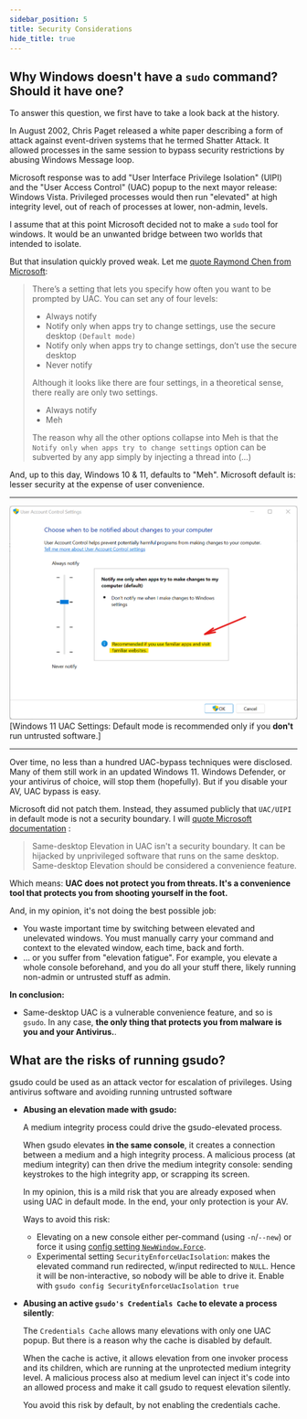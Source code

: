 ```yaml
---
sidebar_position: 5
title: Security Considerations
hide_title: true
---
```


## Why Windows doesn't have a `sudo` command? Should it have one?

To answer this question, we first have to take a look back at the history.

In August 2002, Chris Paget released a white paper describing a form of attack against event-driven systems that he termed Shatter Attack. It allowed processes in the same session to bypass security restrictions by abusing Windows Message loop.

Microsoft response was to add "User Interface Privilege Isolation" (UIPI) and the "User Access Control" (UAC) popup to the next mayor release: Windows Vista. Privileged processes would then run "elevated" at high integrity level, out of reach of processes at lower, non-admin, levels.

I assume that at this point Microsoft decided not to make a `sudo` tool for windows. It would be an unwanted bridge between two worlds that intended to isolate.

But that insulation quickly proved weak. Let me [quote Raymond Chen from Microsoft](https://devblogs.microsoft.com/oldnewthing/20160816-00/?p=94105):

> There’s a setting that lets you specify how often you want to be prompted by UAC. You can set any of four levels:
>
> - Always notify
> - Notify only when apps try to change settings, use the secure desktop `(Default mode)`
> - Notify only when apps try to change settings, don’t use the secure desktop
> - Never notify
>
> Although it looks like there are four settings, in a theoretical sense, there really are only two settings.
>
> - Always notify
> - Meh
>
> The reason why all the other options collapse into Meh is that the `Notify only when apps try to change settings` option can be subverted by any app simply by injecting a thread into (...)

And, up to this day, Windows 10 & 11, defaults to "Meh". Microsoft default is: lesser security at the expense of user convenience.

---
![Vista UAC](../static/img/Vista-UAC.png)
[Windows 11 UAC Settings: Default mode is recommended only if you **don't** run untrusted software.]

---

Over time, no less than a hundred UAC-bypass techniques were disclosed. Many of them still work in an updated Windows 11. Windows Defender, or your antivirus of choice, will stop them (hopefully). But if you disable your AV, UAC bypass is easy.

Microsoft did not patch them. Instead, they assumed publicly that `UAC/UIPI` in default mode is not a security boundary. I will [quote Microsoft documentation](https://docs.microsoft.com/en-us/troubleshoot/windows-server/windows-security/disable-user-account-control#:~:text=More%20important%2C%20Same%2Ddesktop%20Elevation,be%20considered%20a%20convenience%20feature.) :

> Same-desktop Elevation in UAC isn't a security boundary. It can be hijacked by unprivileged software that runs on the same desktop. Same-desktop Elevation should be considered a convenience feature.

Which means: <b>UAC does not protect you from threats. It's a convenience tool that protects you from shooting yourself in the foot. </b>

And, in my opinion, it's not doing the best possible job:

- You waste important time by switching between elevated and unelevated windows. You must manually carry your command and context to the elevated window, each time, back and forth.
- ... or you suffer from "elevation fatigue". For example, you elevate a whole console beforehand, and you do all your stuff there, likely running non-admin or untrusted stuff as admin.

**In conclusion:** 

- Same-desktop UAC is a vulnerable convenience feature, and so is `gsudo`. In any case, **the only thing that protects you from malware is you and your Antivirus.**.

## What are the risks of running gsudo?

gsudo could be used as an attack vector for escalation of privileges. Using antivirus software and avoiding running untrusted software

- **Abusing an elevation made with gsudo:**
  
  A medium integrity process could drive the gsudo-elevated process. 
  
  When gsudo elevates **in the same console**, it creates a connection between a medium and a high integrity process. A malicious process (at medium integrity) can then drive the medium integrity console: sending keystrokes to the high integrity app, or scrapping its screen.
  
  In my opinion, this is a mild risk that you are already exposed when using UAC in default mode. In the end, your only protection is your AV.

  Ways to avoid this risk:
  - Elevating on a new console either per-command (using `-n`/`--new`) or force it using [config setting `NewWindow.Force`](tips/elevation-in-new-window.md).
  - Experimental setting `SecurityEnforceUacIsolation`:
  makes the elevated command run redirected, w/input redirected to `NULL`. Hence it will be non-interactive, so nobody will be able to drive it. Enable with `gsudo config SecurityEnforceUacIsolation true`

- **Abusing an active `gsudo's Credentials Cache` to elevate a process silently**:

   The `Credentials Cache` allows many elevations with only one UAC popup. But there is a reason why the cache is disabled by default.

   When the cache is active, it allows elevation from one invoker process and its children, which are running at the unprotected medium integrity level. A malicious process also at medium level can inject it's code into an allowed process and make it call gsudo to request elevation silently.

   You avoid this risk by default, by not enabling the credentials cache.
